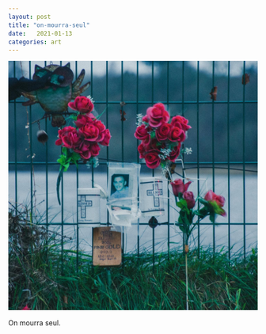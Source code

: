```yaml
---
layout: post
title: "on-mourra-seul"
date:   2021-01-13
categories: art
---
```


![on-mourra-seul](/img/arts/on-mourra-seul.jpg)

<span class='image-details'>
On mourra seul.
</span>


